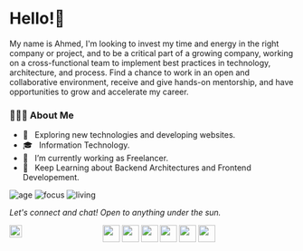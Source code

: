 
# Hello!:wave:

My name is Ahmed, I'm looking to invest my time and energy in the right company or project, and to be a critical part of a growing company, working on a cross-functional team to implement best practices in technology, architecture, and process.
Find a chance to work in an open and collaborative environment, receive and give hands-on mentorship, and have opportunities to grow and accelerate my career.


<div align="left"> 
  <h3> 👨🏻‍💻 About Me </h3>

  - 🤔 &nbsp; Exploring new technologies and developing websites.
  - 🎓 &nbsp; Information Technology.
  - 💼 &nbsp; I’m currently working as Freelancer.
  - 🌱 &nbsp; Keep Learning about Backend Architectures and Frontend Developement. 
</div> 

![age](https://img.shields.io/badge/age-25-blue)
![focus](https://img.shields.io/badge/focus-Frontend-brightgreen)
![living](https://img.shields.io/badge/living-Palestine-3c9)



  <i>Let's connect and chat! Open to anything under the sun.</i>

  <p align="center">
    <a href="https://twitter.com/AhmedAlalmi95" alt="Twitter"><img src="https://github.com/nitish-awasthi/nitish-awasthi/blob/master/twitter.png" height="30" width="30"></a>     
    <a href="https://www.linkedin.com/in/ahmed-el-almi-b16916117/" alt="Linkedin"><img src="https://github.com/nitish-awasthi/nitish-awasthi/blob/master/174857.png" height="30" width="30"></a>
  <a href="https://www.facebook.com/profile.php?id=100002448153167" alt="Facebook"><img src="https://github.com/nitish-awasthi/nitish-awasthi/blob/master/1024px-Facebook_Logo_(2019).png" height="30" width="30"></a>
  <a href="https://www.instagram.com/ahmed_almi" alt="Facebook"><img src="https://github.com/nitish-awasthi/nitish-awasthi/blob/master/instagram-logo-png-transparent-background-hd-3.png" height="30" width="30"></a>
  <a href="https://dev.to/ahmedalalmi" alt="dev.to"><img src="https://github.com/nitish-awasthi/nitish-awasthi/blob/master/download.png" height="30" width="30"></a>
    <a href="mailto:ahmedalmi95@gmail.com" alt="Contact me"><img src="https://github.com/nitish-awasthi/nitish-awasthi/blob/master/gmail-512.webp" height="30" width="30"></a>
  <a target="_blank" href="https://api.whatsapp.com/send?phone=5584999828379">
  <img align="left" alt="Whatsapp" width="22px" src="https://cdn.jsdelivr.net/npm/simple-icons@v3/icons/whatsapp.svg" />
</a>
</p>
